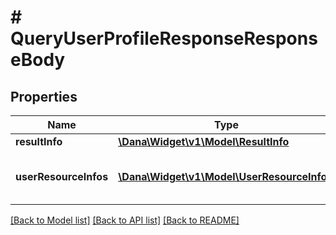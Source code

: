 # # QueryUserProfileResponseResponseBody

## Properties

Name | Type | Description | Notes
------------ | ------------- | ------------- | -------------
**resultInfo** | [**\Dana\Widget\v1\Model\ResultInfo**](ResultInfo.md) |  |
**userResourceInfos** | [**\Dana\Widget\v1\Model\UserResourceInfo[]**](UserResourceInfo.md) | The querying resource list value | [optional]

[[Back to Model list]](../../README.md#models) [[Back to API list]](../../README.md#endpoints) [[Back to README]](../../README.md)
